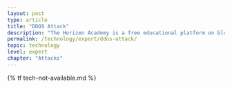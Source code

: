 ```yaml
---
layout: post
type: article
title: "DDOS Attack"
description: "The Horizen Academy is a free educational platform on blockchain technology, cryptocurrency, and privacy. This chapter is is not available yet. We add content frequently, sign up for our newsletter for notifications when it's released."
permalink: /technology/expert/ddos-attack/
topic: technology
level: expert
chapter: "Attacks"
---
```


{% tf tech-not-available.md %}
